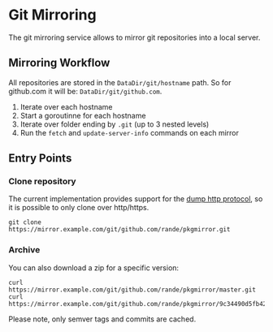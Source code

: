 Git Mirroring
=============

The git mirroring service allows to mirror git repositories into a local server.

Mirroring Workflow
------------------

All repositories are stored in the ``DataDir/git/hostname`` path. So for github.com it will be: ``DataDir/git/github.com``.

1. Iterate over each hostname
2. Start a goroutinne for each hostname
3. Iterate over folder ending by ``.git`` (up to 3 nested levels)
4. Run the ``fetch`` and ``update-server-info`` commands on each mirror

Entry Points
------------

### Clone repository

The current implementation provides support for the [dump http protocol](https://git-scm.com/book/tr/v2/Git-on-the-Server-The-Protocols), so
 it is possible to only clone over http/https.
 
    git clone https://mirror.example.com/git/github.com/rande/pkgmirror.git
    
### Archive

You can also download a zip for a specific version:

    curl https://mirror.example.com/git/github.com/rande/pkgmirror/master.git
    curl https://mirror.example.com/git/github.com/rande/pkgmirror/9c34490d5fb421d45bb8634b84308995b407fb4b.git

Please note, only semver tags and commits are cached.

